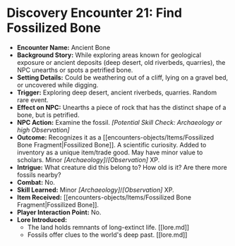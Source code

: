 # Discovery Encounter 21: Find Fossilized Bone

*   **Encounter Name:** Ancient Bone
*   **Background Story:** While exploring areas known for geological exposure or ancient deposits (deep desert, old riverbeds, quarries), the NPC unearths or spots a petrified bone.
*   **Setting Details:** Could be weathering out of a cliff, lying on a gravel bed, or uncovered while digging.
*   **Trigger:** Exploring deep desert, ancient riverbeds, quarries. Random rare event.
*   **Effect on NPC:** Unearths a piece of rock that has the distinct shape of a bone, but is petrified.
*   **NPC Action:** Examine the fossil. *[Potential Skill Check: Archaeology or high Observation]*
*   **Outcome:** Recognizes it as a [[encounters-objects/Items/Fossilized Bone Fragment|Fossilized Bone]]. A scientific curiosity. Added to inventory as a unique item/trade good. May have minor value to scholars. Minor *[Archaeology]*/*[Observation]* XP.
*   **Intrigue:** What creature did this belong to? How old is it? Are there more fossils nearby?
*   **Combat:** No.
*   **Skill Learned:** Minor *[Archaeology]*/*[Observation]* XP.
*   **Item Received:** [[encounters-objects/Items/Fossilized Bone Fragment|Fossilized Bone]].
*   **Player Interaction Point:** No.
*   **Lore Introduced:**
    *   The land holds remnants of long-extinct life. \[[lore.md]]
    *   Fossils offer clues to the world's deep past. \[[lore.md]] 